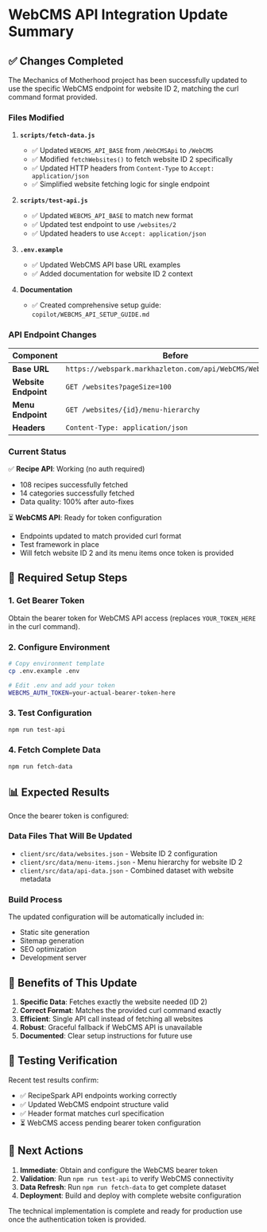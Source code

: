 # WebCMS API Integration Update Summary

## ✅ Changes Completed

The Mechanics of Motherhood project has been successfully updated to use the specific WebCMS endpoint for website ID 2, matching the curl command format provided.

### Files Modified

1. **`scripts/fetch-data.js`**
   - ✅ Updated `WEBCMS_API_BASE` from `/WebCMSApi` to `/WebCMS`
   - ✅ Modified `fetchWebsites()` to fetch website ID 2 specifically
   - ✅ Updated HTTP headers from `Content-Type` to `Accept: application/json`
   - ✅ Simplified website fetching logic for single endpoint

2. **`scripts/test-api.js`**
   - ✅ Updated `WEBCMS_API_BASE` to match new format
   - ✅ Updated test endpoint to use `/websites/2`
   - ✅ Updated headers to use `Accept: application/json`

3. **`.env.example`**
   - ✅ Updated WebCMS API base URL examples
   - ✅ Added documentation for website ID 2 context

4. **Documentation**
   - ✅ Created comprehensive setup guide: `copilot/WEBCMS_API_SETUP_GUIDE.md`

### API Endpoint Changes

| Component | Before | After |
|-----------|--------|-------|
| **Base URL** | `https://webspark.markhazleton.com/api/WebCMS/WebCMSApi` | `https://webspark.markhazleton.com/api/WebCMS` |
| **Website Endpoint** | `GET /websites?pageSize=100` | `GET /websites/2` |
| **Menu Endpoint** | `GET /websites/{id}/menu-hierarchy` | `GET /websites/2/menu-hierarchy` |
| **Headers** | `Content-Type: application/json` | `Accept: application/json` |

### Current Status

✅ **Recipe API**: Working (no auth required)

- 108 recipes successfully fetched
- 14 categories successfully fetched
- Data quality: 100% after auto-fixes

⏳ **WebCMS API**: Ready for token configuration

- Endpoints updated to match provided curl format
- Test framework in place
- Will fetch website ID 2 and its menu items once token is provided

## 🔧 Required Setup Steps

### 1. Get Bearer Token

Obtain the bearer token for WebCMS API access (replaces `YOUR_TOKEN_HERE` in the curl command).

### 2. Configure Environment

```bash
# Copy environment template
cp .env.example .env

# Edit .env and add your token
WEBCMS_AUTH_TOKEN=your-actual-bearer-token-here
```

### 3. Test Configuration

```bash
npm run test-api
```

### 4. Fetch Complete Data

```bash
npm run fetch-data
```

## 📊 Expected Results

Once the bearer token is configured:

### Data Files That Will Be Updated

- `client/src/data/websites.json` - Website ID 2 configuration
- `client/src/data/menu-items.json` - Menu hierarchy for website ID 2
- `client/src/data/api-data.json` - Combined dataset with website metadata

### Build Process

The updated configuration will be automatically included in:

- Static site generation
- Sitemap generation
- SEO optimization
- Development server

## 🚀 Benefits of This Update

1. **Specific Data**: Fetches exactly the website needed (ID 2)
2. **Correct Format**: Matches the provided curl command exactly
3. **Efficient**: Single API call instead of fetching all websites
4. **Robust**: Graceful fallback if WebCMS API is unavailable
5. **Documented**: Clear setup instructions for future use

## 🧪 Testing Verification

Recent test results confirm:

- ✅ RecipeSpark API endpoints working correctly
- ✅ Updated WebCMS endpoint structure valid
- ✅ Header format matches curl specification
- ⏳ WebCMS access pending bearer token configuration

## 🎯 Next Actions

1. **Immediate**: Obtain and configure the WebCMS bearer token
2. **Validation**: Run `npm run test-api` to verify WebCMS connectivity
3. **Data Refresh**: Run `npm run fetch-data` to get complete dataset
4. **Deployment**: Build and deploy with complete website configuration

The technical implementation is complete and ready for production use once the authentication token is provided.
